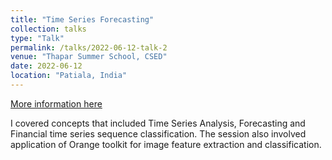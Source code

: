 ```yaml
---
title: "Time Series Forecasting"
collection: talks
type: "Talk"
permalink: /talks/2022-06-12-talk-2
venue: "Thapar Summer School, CSED"
date: 2022-06-12
location: "Patiala, India"
---
```

[More information here](https://www.linkedin.com/posts/basavrajchinagundi_so-in-continuity-of-my-previous-post-i-took-activity-6954748686568419328-Jakh?utm_source=share&utm_medium=member_desktop)

I covered concepts that included Time Series Analysis, Forecasting and Financial time series sequence classification. The session also involved application of Orange toolkit for image feature extraction and classification.

